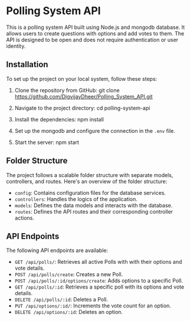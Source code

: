 # Polling System API

This is a polling system API built using Node.js and mongodb database. It allows users to create questions with options and add votes to them. The API is designed to be open and does not require authentication or user identity.

## Installation

To set up the project on your local system, follow these steps:

1. Clone the repository from GitHub: git clone https://github.com/DigvijayDheer/Polling_System_API.git

2. Navigate to the project directory: cd polling-system-api

3. Install the dependencies: npm install

4. Set up the mongodb and configure the connection in the `.env` file.

5. Start the server: npm start

## Folder Structure

The project follows a scalable folder structure with separate models, controllers, and routes. Here's an overview of the folder structure:

- `config`: Contains configuration files for the database services.
- `controllers`: Handles the logics of the application.
- `models`: Defines the data models and interacts with the database.
- `routes`: Defines the API routes and their corresponding controller actions.

## API Endpoints

The following API endpoints are available:

- `GET /api/polls/`: Retrieves all active Polls with with their options and vote details.
- `POST /api/polls/create`: Creates a new Poll.
- `POST /api/polls/:id/options/create`: Adds options to a specific Poll.
- `GET /api/polls/:id`: Retrieves a specific poll with its options and vote details.
- `DELETE /api/polls/:id`: Deletes a Poll.
- `PUT /api/options/:id/`: Increments the vote count for an option.
- `DELETE /api/options/:id`: Deletes an option.
